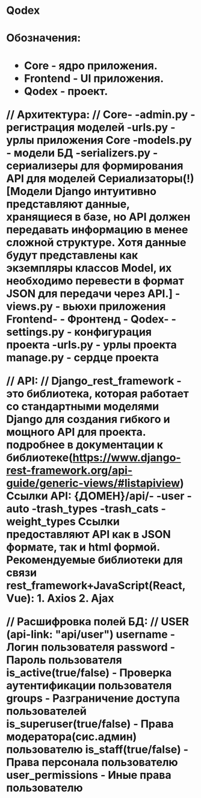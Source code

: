 # Qodex
<h1>Обозначения:<h1>
    <ul>
        <li>Core - ядро приложения.</li>
        <li>Frontend - UI приложения.</li>
        <li>Qodex - проект.</li>
    </ul>

// Архитектура: //
Core-
    -admin.py - регистрация моделей
    -urls.py - урлы приложения Core
    -models.py - модели БД
    -serializers.py - сериализеры для формирования API для моделей
    Сериализаторы(!)
    [Модели Django интуитивно представляют данные, хранящиеся в базе, но API должен передавать 
    информацию в менее сложной структуре. Хотя данные будут представлены как экземпляры классов 
    Model, их необходимо перевести в формат JSON для передачи через API.]
    -views.py - вьюхи приложения
Frontend-
        - Фронтенд -
Qodex-
    -settings.py - конфигурация проекта
    -urls.py - урлы проекта
manage.py - сердце проекта


// API: //
Django_rest_framework - это библиотека, которая работает со стандартными моделями Django для создания гибкого и мощного API для проекта.
подробнее в документации к библиотеке(https://www.django-rest-framework.org/api-guide/generic-views/#listapiview)
Ссылки API: 
{ДОМЕН}/api/-
            -user
            -auto
            -trash_types
            -trash_cats
            -weight_types
Ссылки предоставляют API как в JSON формате, так и html формой.
Рекомендуемые библиотеки для связи rest_framework+JavaScript(React, Vue):
    1. Axios
    2. Ajax


// Расшифровка полей БД: //
    USER
(api-link: "api/user")
username - Логин пользователя
password - Пароль пользователя
is_active(true/false) - Проверка аутентификации пользователя
groups - Разграничение доступа пользователей
is_superuser(true/false) - Права модератора(сис.админ) пользователю
is_staff(true/false) - Права персонала пользователю
user_permissions - Иные права пользователю
